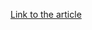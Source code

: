 [Link to the article](https://www.domaintools.com/resources/blog/centreon-to-exim-and-back-on-the-trail-of-sandworm/)
